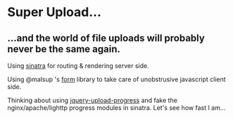 # Super Upload...

## ...and the world of file uploads will probably never be the same again.

Using [sinatra](https://github.com/sinatra/sinatra/) for routing & rendering server side.

Using @malsup 's [form](https://github.com/malsup/form) library to take care of unobstrusive javascript client side.

Thinking about using [jquery-upload-progress](https://github.com/drogus/jquery-upload-progress/) and fake the nginx/apache/lighttp progress modules in sinatra. Let's see how fast I am...